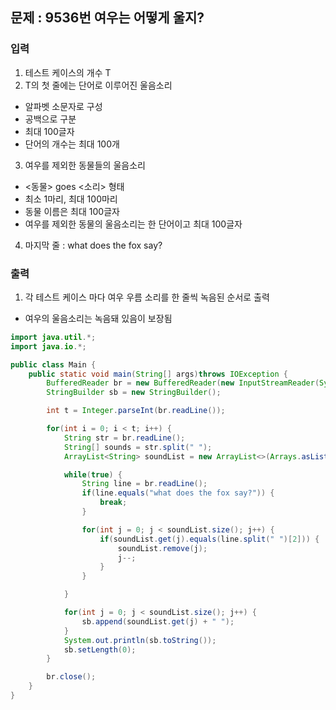 ## 문제 : 9536번 여우는 어떻게 울지? 

### 입력
1. 테스트 케이스의 개수 T
2. T의 첫 줄에는 단어로 이루어진 울음소리  
- 알파벳 소문자로 구성   
- 공백으로 구분
- 최대 100글자 
- 단어의 개수는 최대 100개 
3. 여우를 제외한 동물들의 울음소리
- <동물> goes <소리> 형태 
- 최소 1마리, 최대 100마리 
- 동물 이름은 최대 100글자 
- 여우를 제외한 동물의 울음소리는 한 단어이고 최대 100글자 
4. 마지막 줄 : what does the fox say?

### 출력 
1. 각 테스트 케이스 마다 여우 우름 소리를 한 줄씩 녹음된 순서로 출력 
- 여우의 울음소리는 녹음돼 있음이 보장됨 


```java
import java.util.*;
import java.io.*;

public class Main {
    public static void main(String[] args)throws IOException {
        BufferedReader br = new BufferedReader(new InputStreamReader(System.in));
        StringBuilder sb = new StringBuilder();

        int t = Integer.parseInt(br.readLine());

        for(int i = 0; i < t; i++) {
            String str = br.readLine();
            String[] sounds = str.split(" ");
            ArrayList<String> soundList = new ArrayList<>(Arrays.asList(sounds));

            while(true) {
                String line = br.readLine();
                if(line.equals("what does the fox say?")) {
                    break;
                }

                for(int j = 0; j < soundList.size(); j++) {
                    if(soundList.get(j).equals(line.split(" ")[2])) {
                        soundList.remove(j);
                        j--;
                    }
                }

            }

            for(int j = 0; j < soundList.size(); j++) {
                sb.append(soundList.get(j) + " ");
            }
            System.out.println(sb.toString());
            sb.setLength(0);
        }

        br.close();
    }
}
```